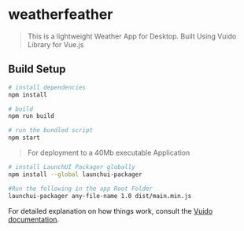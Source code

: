 # weatherfeather

>This is a lightweight Weather App for Desktop.
>Built Using Vuido Library for Vue.js

## Build Setup

``` bash
# install dependencies
npm install

# build
npm run build

# run the bundled script
npm start
```
>For deployment to a 40Mb executable Application
``` bash
# install LaunchUI Packager globally
npm install --global launchui-packager

#Run the following in the app Root Folder
launchui-packager any-file-name 1.0 dist/main.min.js

```


For detailed explanation on how things work, consult the [Vuido documentation](https://vuido.mimec.org/).
